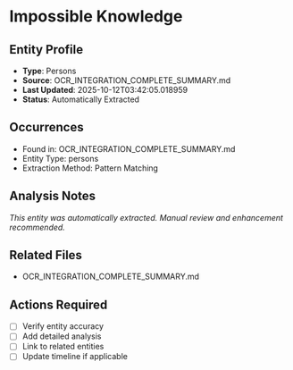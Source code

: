 # Impossible Knowledge

## Entity Profile
- **Type**: Persons
- **Source**: OCR_INTEGRATION_COMPLETE_SUMMARY.md
- **Last Updated**: 2025-10-12T03:42:05.018959
- **Status**: Automatically Extracted

## Occurrences
- Found in: OCR_INTEGRATION_COMPLETE_SUMMARY.md
- Entity Type: persons
- Extraction Method: Pattern Matching

## Analysis Notes
*This entity was automatically extracted. Manual review and enhancement recommended.*

## Related Files
- OCR_INTEGRATION_COMPLETE_SUMMARY.md

## Actions Required
- [ ] Verify entity accuracy
- [ ] Add detailed analysis
- [ ] Link to related entities
- [ ] Update timeline if applicable
